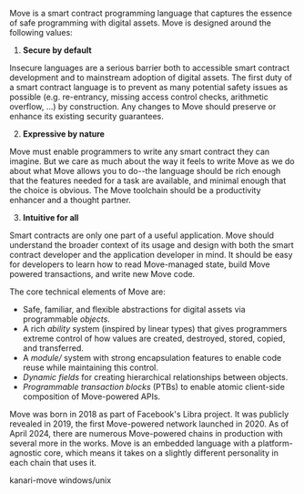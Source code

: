 Move is a smart contract programming language that captures the essence of safe programming with digital assets. Move is designed around the following values:

1. **Secure by default**
   
Insecure languages are a serious barrier both to accessible smart contract development and to mainstream adoption of digital assets. The first duty of a smart contract language is to prevent as many potential safety issues as possible (e.g. re-entrancy, missing access control checks, arithmetic overflow, ...) by construction. Any changes to Move should preserve or enhance its existing security guarantees.

2. **Expressive by nature**
   
Move must enable programmers to write any smart contract they can imagine. But we care as much about the way it feels to write Move as we do about what Move allows you to do--the language should be rich enough that the features needed for a task are available, and minimal enough that the choice is obvious. The Move toolchain should be a productivity enhancer and a thought partner.

3. **Intuitive for all**
   
Smart contracts are only one part of a useful application. Move should understand the broader context of its usage and design with both the smart contract developer and the application developer in mind. It should be easy for developers to learn how to read Move-managed state, build Move powered transactions, and write new Move code.

The core technical elements of Move are:

- Safe, familiar, and flexible abstractions for digital assets via programmable *objects*.
- A rich *ability* system (inspired by linear types) that gives programmers extreme control of how values are created, destroyed, stored, copied, and transferred.
- A *module/* system with strong encapsulation features to enable code reuse while maintaining this control.
- *Dynamic fields* for creating hierarchical relationships between objects.
- *Programmable transaction blocks* (PTBs) to enable atomic client-side composition of Move-powered APIs.

Move was born in 2018 as part of Facebook's Libra project. It was publicly revealed in 2019, the first Move-powered network launched in 2020. As of April 2024, there are numerous Move-powered chains in production with several more in the works. Move is an embedded language with a platform-agnostic core, which means it takes on a slightly different personality in each chain that uses it.


kanari-move windows/unix